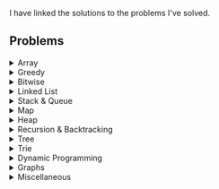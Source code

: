 I have linked the solutions to the problems I've solved.

## Problems

<details>
  <summary>Array</summary>

**Array**
1. [Remove duplicates from sorted array](./other/array/logicmojo/01-remove-duplicates.md)
2. [Search insert position](./other/array/02-search-insert-position.md)
3. [Fibonacci series](./other/array/03-fibinacci-series.md)
4. [Majority element](./other/array/14-majority-element.md)
5. [Sort an array of 0, 1, 2](./other/array/15-sort-0-1-2-array.md)
6. [First missing positive](./other/array/15-first-missing-positive.md)
7. [Spiral matrix](./other/array/18-spiral-matrix.md)
8. [Find the smallest and second smallest element in an array](./other/array/21-smallest-2nSmallest.md)
9. [Sort 0s 1s 2s](./other/array/15-sort-0-1-2-array.md)
10. [Kadane algorithm](./other/array/kadane-algorithm.md)
11. [Majority element ( > n/2 times )](./other/array/majority-element-by2.md)
12. [Majority element ( > n/3 times ) ](./other/array/majority-element-by3.md)
13. [Two sum](./other/array/two-sum.md)
14. [Two sum ii](./other/array/two-sum-ii.md)
15. [Rain water tapping](./other/array/rain-water-tapping.md)
16. [Three sum](./other/array/three-sum.md)
17. [Container with most water](./other/array/container-most-water.md)
18. [Search min in rotated sorted array](./other/array/search-min-rot-sort.md)
19. [Search in rotated sorted array](./other/array/search-rotated-sort-array.md)
20. [Search in rotated sorted array - ii](./other/array/search-rotated-sort-array-2.md)
21. [Merge two overlapping intervals](./other/array/merge-two-overlapping-intervals.md)
22. [Valid parenthesis](./other/array/valid-parenthesis.md)
23. [Product of array except self](./other/array/product-except-self.md)
24. [Maximum product subarray](./other/array/max-prod-subarray.md)
25. [Missing Number](./other/array/missing-number.md)
25. [Contains Duplicate](./other/array/contains-duplicate.md)

**TODO:**
1. Transpose of matrix
2. Rotate Image
3. Maximum Value in increasing - decreasing array
4. Jump Game problem
5. Find next greatest # with same set of digits
6. Count frequencies of array elements
7. Matrix Rotation in place
8. Celebrity Problem
9. Next Smallest palindrome
10. Quicksort implementation - Kth smallest
11. Median of two sorted array
12. Next Greater Element***
14. Maximum of all subarrays of size K 
15. Minimum in Rotated Sorted Array


**String**
1. [Minimum Window Substring](./other/array/min-window-substring.md)
2. [Longest substring without repeating characters](./other/array/longest-substr-wo-repeat.md)
3. [Longest Repeating Character Replacement]()
4. [Count Palindromic substrings](./other/array/cnt-palindromic-subtr.md)
5. [Convert Roman to Integer](./other/array/roman-to-int.md)
6. [Convert Integer to Roman](./other/array/int-to-roman.md)

</details>

<details>
  <summary>Greedy</summary>

1. [Jump Game](./other/greedy/jump-game-i.md)

**TODO**
1. Minimum number of platforms
</details>


<details>
  <summary>Bitwise</summary>

1. [Count number of ones](./other/bitwise/01-one-bits.md)
2. [Counting Bits](./other/bitwise/02-counting-bits.md)
3. [Reverse Bits](./other/bitwise/03-reverse-bits.md)

**TODO**
1. Minimum number of platforms
</details>

<details>
  <summary>Linked List</summary>

1. [Reverse a List](./other/list/01-reverse-list.md)
2. [Check if the List has a cycle](./other/list/02-hasCycle.md)
3. [Find the length of the Cycle](./other/list/03-Length-of-cycle.md)
4. [Get the starting-node of the cycle](./other/list/04-starting-node.md)
5. [Find the intersection node of two Lists](./other/list/05-intersection-node-two-lists.md)
6. [Middle of a List](./other/list/06-middle-of-list.md)
7. [Get Nth node from end of LinkedList](./other/list/07-end-of-list.md)
8. [Remove Nth node from end of LinkedList](./other/list/08-remove-nth-node-from-end.md)
9. [Merge Two sorted LinkedList](./other/list/09-merge-two-sorted-list.md)
10. [Check Palindrome](./other/list/10-check-palindrome.md)
11. [Add two linked lists](./other/list/11-add-two-lists.md)
12. [Flattening a linked list](./other/list/12-flattening-a-list.md)
13. [Reverse a linked list in k-groups](./other/list/13-reverse-nodes-in-k.md)
14. [Rotate a LinkedList](./other/list/14-rotate-list-k.md)
15. [Add two number](./other/list/15-add-two-numbers.md)
</details>

<details>
  <summary>Stack & Queue</summary>

</details>


<details>
  <summary>Map</summary>

1. [Longest subarray with sum k](./other/map/longest-subarray-sum-k.md)
2. [Count of subarrays with sum k](./other/map/count-subarray-sum-k.md)

</details>

<details>
  <summary>Heap</summary>

1. [kth Largest element](./other/heap/kth-largest.md)
2. [Return K largest elements](./other/heap/kth-largest-elements-list.md)
3. [K Most frequenct elements](./other/heap/kth-frequence.md)
4. [Closest Points to origin](./other/heap/closest-to-origin.md)
5. [Frequency Sort](.other/heap/frequency-sort.md)

**To do**
1. [K closest elements]()

</details>

<details>
  <summary>Recursion & Backtracking</summary>

> Note: Needs file restructuring
1. [Subsets-I](./other/recur_backtrack/01-subset-I.md)
2. [Subsets-II](./other/recur_backtrack/02-subset-II.md)
3. [Permutation-I](./other/recur_backtrack/03-permutation-I.md)
4. [Permutation-II](./other/recur_backtrack/04-permutation-II.md)
5. [Combination-sum-I](./other/recur_backtrack/05-combination-i.md)
6. [Combination-sum-II](./other/recur_backtrack/06-combination-ii.md)
7. [N Queens - I](./other/recur_backtrack/02-n-queens-I.md)
8. [Word Search](./other/recur_backtrack/01-word-search.md)

**TODO:**
1. [Combination-sum-iii]()
4. [Generate Correct Parenthesis]()
5. [Kth Permutation Sequence]()
7. [N Queens - II]()
8. [Rat Maze Problem]()
9. [Knight Walk Problem]()
10. [Pow(x, n)]()
11. [Sudoku Solver]()
12. [Letter Combinations of a Phone number]()
13. [M Coloring Problem]()
</details>

<details>
  <summary>Tree</summary>

1. [InOrder Traversal- Recursive & Iterative](./other/tree/01-in-order.md)
2. [Preorder Traversal - Recursive & Iterative](./other/tree/02-pre-order.md)
3. [Postorder Traversal - Recursive & Iterative](./other/tree/03-post-order.md)
4. [kth smallest in BST](./other/tree/04-kth-smallest.md)
5. [Sum root to leaf](./other/tree/05-sum-root-to-leaf.md)
6. [Boundary nodes](./other/tree/06-boundary-nodes.md)
7. [Depth of a BT](./other/tree/07-depth-of-bt.md)
8. [Sum of all nodes](./other/tree/08-sum-of-all-nodes.md)
9. [Level order traversal](./other/tree/09-level-order-traversal.md);
10. [ZigZag order traversal](./other/tree/10-zigzag-order-traversal.md)
11. [Odd even level difference](./other/tree/11-odd-even-level-diff.md)
12. [Count the number of leaf nodes](./other/tree/12-no-of-leaf-nodes.md)
13. [Diameter of a Btree](./other/tree/13-diameter-of-btree.md)
14. [Is the BTree Balanced](./other/tree/14-balanced-tree.md)
15. [Left View](./other/tree/15-left-view.md)
16. [Right View](./other/tree/16-right-view.md)
17. [Vertical Order Traversal](./other/tree/17-vertical-order-traversal.md)
18. [Top View](./other/tree/18-top-view.md)
19. [Bottom View](./other/tree/19-bottom-view.md)
20. [Path to Node](./other/tree/20-path-to-node.md)
21. [Max Path sum](./other/tree/21-max-path-sum.md)
22. [Construct a binary tree from preorder](./other/tree/22-construct-tree-preorder.md)
23. [Construct a binary tree from inorder and preorder](./other/tree/23-construct-tree-inorder-preorder.md)
24. [Same Tree](./other/tree/same-tree.md)
25. [Is the BTree Symmetric](./other/tree/25-is-tree-symmetric.md)
26. [Least common ancestor - Binary Tree](./other/tree/26-lca.md)
27. [Least common ancestor - Binary Search Tree](./other/tree/27-lca-bst.md)
28. [Maximum width of a Binary Tree](./other/tree/27-max-width-of-btree.md)
29. [Serialize and Deserialize a Btree](./other/tree/28-serialize-deserialize-btree.md)
30. [Is sub-tree](./other/tree/29-is-subtree.md)
31. [Good Nodes](./other/tree/good-node.md)
32. [Invert a BTree](./other/tree/invert-btree.md)
33. [Merge two BTree](./other/tree/merge-two-btree.md)
34. [Sorted Array to Balanced BTree](./other/tree/sorted-balancedBtree.md)
35. [Triangle min path sum](./other/tree/triangle.md)
36. [Valid BTree](./other/tree/valid-btree.md)
37. [House Robber III](./other/tree/house-robber-iii.md)
38. [Bottom Left Tree Value](./other/tree/bottom-left.md)
39. [Trim BST](./other/tree/trim-bst.md)

## To Do:
1. add examples to `Balanced Btree` - why every node should be balanced
2. Good Node example, which node is good node & how is it a good node
3. 

**TODO:**
29. [Siblings & Cousins]
30. [Burn a tree]

</details>

<details>
  <summary>Trie</summary>

1. [Build a Trie](./other/trie/implement-trie.md)
2. [Design Add & Search Words](./other/trie/add-search-words.md)

</details>

<details>
  <summary>Dynamic Programming</summary>

**Patterns**
1. [0/1 Knapsack](./other/dp/generic-algorithm.md)
2. [Unbounded Knapsack](./other/dp/generic-algorithm.md)
3. [Min Max Subsequences](./other/dp/generic-algorithm.md)
4. [Partition DP](./other/dp/generic-algorithm.md)

**Mix DP**
1. [Climbing Stairs](./other/dp/I-01-climbing-stairs.md)
2. [House Robber](./other/dp/I-02-house-robber.md)
3. [House Robber II](./other/dp/I-02-house-robber-ii.md)
3. [Unique Paths](./other/dp/I-03-unique-paths.md)
4. [Decode Ways](./other/dp/I-04-decode-ways.md)
5. [Word Break](./other/dp/I-05-work-break.md)
6. [Min cost climbing stairs](./other/dp/min-cost-climbstairs.md)
7. [Buy and Sell Stock I](./other/array/stock-buy-sell.md)
8. [Buy and Sell Stock II](./other/array/stock-buy-sell-ii.md)
9. [Buy and Sell Stock III](./other/array/stock-buy-sell-iii.md)
10. [Buy and Sell Stock IV](./other/array/stock-buy-sell-iv.md)
11. [Best time to buy/sell stock with cooldown](./other/dp/I-2dp-buy-sell-cooldown.md)
12. [Jump Game - II](./other/greedy/jump-game-ii.md)
13. [Jump Game - III](./other/greedy/jump-game-iii.md)
14. [Unique BST](./other/dp/unique-bst.md)
15. [Perfect Squares](./other/dp/perfect-squares.md)
16. [Regular Expression Matching](./other/dp/regex-matching.md)
17. [Pascal's Triangle](./other/dp/pascals-triangle.md)
18. [All Possible Full Binary Tree](./other/dp/all-possible-fbt.md)
19. [Stone Game I](./other/dp/stone-game-i.md)
20. [Integer Break](./other/dp/integer-break.md)

**I. 2-DP:**:
1. [Interleaving String](./other/dp/I-2dp-interleaving-string.md)
2. [Longest Increasing Path in matrix](./other/dp/I-2dp-lip-matrix.md)
3. [Distinct Subsequence](./other/dp/I-2dp-distinct-subseq.md)
4. [Unique Paths II](./other/dp/I-2dp-unique-path-2.md)
5. [Minimum Path Sum](./other/dp/II-2dp-min-path-sum.md)
6. [Maximal Squared](./other/dp/maximal-square.md)
7. [Paint Houses - I](./other/dp/paint-houses-i.md)

**II. 0/1 Knapsack**
1. [Knapsack problem](./other/dp/I-01-knapsack.md)
2. [Subset sum problem](./other/dp/I-02-subset-sum.md)
3. [Count of subset problem - Perfect Sum](./other/dp/I-03-count-of-subset.md)
4. [Equal Partition problem](./other/dp/I-04-equal-partition.md)
5. [Minimum subset sum difference](./other/dp/I-05-minimum-subset-sum-diff.md)
6. [No. of subset with given difference](./other/dp/I-06-#-subset-diff.md)
7. [Target sum](./other/dp/I-07-target-sum.md)

**III. Unbounded Knapsack**
1. [Rod cutting problem](./other/dp/II-1-rod-cutting.md)
2. [Coin Change 1 - Maximum number of ways](./other/dp/II-2-coin-change-1.md)
3. [Coin Change 2 - Minimum number of coins](./other/dp/II-3-coin-change-min-coins.md)
4. [Combination IV](./other/dp/combination-sum-iv.md)

**IV. Subsequence - Substring**
1. [Length - Longest Common Subsequence](./other/dp/III-01-lcs.md)
2. [Length - Longest common substring](./other/dp/III-02-lc-substring.md)
3. [Print - Longest Common Subsequence](./other/dp/III-03-print-lcs.md)
4. [Length - Shortest Common Supersequence](./other/dp/III-04-length-scs.md)
5. [Print - Shortest Common Supersequence](./other/dp/III-05-print-scs.md)
6. [Minimum number insertion or deletion](./other/dp/III-06-min-insertion-deletion.md)
7. [Edit Distance](./other/dp/III-edit-distance.md)
8. [Longest Palindromic subsequence](./other/dp/III-07-lps.md)
9. [Minimum number of deletions to make a palindrome](./other/dp/III-08-min-deletion-palindrome.md)
10. [Longest repeating subsequence](./other/dp/III-09-longest-repeating-subseq.md)
11. [Longest increasing subsequence](./other/dp/III-10-longest-increasing-subsequence.md)
12. [Maximum Alternating Subsequence Sum](./other/dp/max-alt-subseq-sum.md)

**V Partition DP**
1. [Matrix Chain Multiplication](./other/dp/IV-01-mcm.md)
2. [Palindrome Partitioning](./other/dp/IV-02-palindrome-partitioning.md)
3. [Print longest Palindromic substring](./other/dp/IV-03-longest-palindromic-substring.md) 

</details>

<details>
  <summary>Graphs</summary>

**Graph I**
| No | Questions | Way |
|----|-----------|-----|
| 1. | [BFS - Implementation](./other/graph/01-bfs.md) | Queue + visited[] |
| 2. | [DFS - Implementation](./other/graph/02-dfs.md) | Visited[] |
| 3. | [Number of Provinces](./other/graph/03-no-of-provinces.md) | BFS - disconnected components |
| 4. | [Number of Islands](./other/graph/04-no-of-islands.md) | Modified Number of Provinces + 1-degree traversal up, right, down, left |
| 5. | [Flood Fill](./other/graph/05-flood-fill.md) | Modified Traversal |
| 6. | [Rotten Oranges](./other/graph/06-rotten-oranges.md) | Modified BFS - With a Time Counter |
| 7. | [Detect cycle using BFS - Undirected Graph](./other/graph/07-detect-cycle-bfs.md) | Neighbour is visted => Neighbour is current node's parent |
| 8. | [Detect cycle using DFS - Undirected Graph](./other/graph/08-detect-cycle-dfs.md) | Neighbour is visted => Neighbour is current node's parent |
| 9. | [Detect cycle using DFS - Directed Graph](./other/graph/09-detect-cycle-dfs-dgraph.md) | visited[] + dfsVisited[] (backtracking) : tracks visited path |
| 10. | [Topological Sort - DFS](./other/graph/10-toposort-dfs.md) | visited[] + stk.push(node) backtracking |
| 11. | [Topological Sort - BFS - Kahn's Algorithm](./other/graph/11-toposort-bfs.md) | indegree[] , Kahn Algorithm  |
| 12. | [Detect cycle using DFS - Directed Graph](./other/graph/12-detect-cycle-bfs-dgraph.md) | indegree[] or Kahn Algorithm |
| 13. | [Bipartite Graph - BFS](./other/graph/13-bfs-bipartite.md) | color[], `color[currNode] == color[neighbour]` |
| 14. | [Bipartite Graph - DFS](./other/graph/14-dfs-bipartite.md) | color[], `color[currNode] == color[neighbour]` |
| 15. | [Clone Graph](./other/graph/15-clone-graph.md) | DFS + Mapping GivenNode to ClonedNode |

**Graph II**
>Note: Shortest Path Question will require a `distance[]` for every problem

| No | Questions | Way |
|----|-----------|-----|
| 1. | [Shortest Path - Non-Weighted + Undirected Graph](./other/graph/15-shortestPath-udg.md) | BFS + parent[] | 
| 2. | [Shortest Path - Weighted + Directed Graph](./other/graph/16-shortestPath-dag.md)   | Topological Stack + parent[] |
| 3. | [Shortest Path - Weighted Graph( UDG)](./other/graph/17-dijkstra-dag.md) | Djikstra Algorithm |
| 4. | [Shortest Path - In Binary Maze](./other/graph/18-binary-maze.md) | Djikstra Algorithm |


**TODO:**
- Templates
1. Construct Graph from given edges

- Problems
1. [Cheapest Flight in K stops]()
2. [Getting minimum distance to reach stop]()
3.  
4. Minimum Spanning Tree - Prims Algorithm
5. Kruskal Algorithm
6. No of operations to make Network connected
7. Bridges in Graph
8. Atriculation Points in Graph
9. KosaRaju's Algorithm
10. Bellman Ford

</details>

<details>
  <summary>Miscellaneous</summary>

1. [LRU Cache](./other/miscellaneous/lru-cache.md)

</details>

</details>
